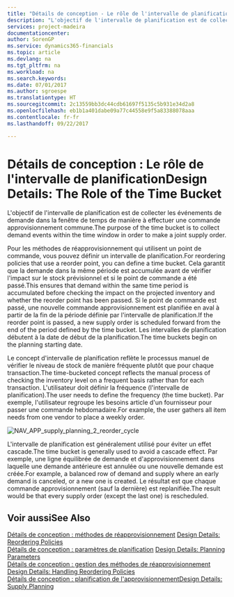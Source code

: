 ```yaml
---
title: "Détails de conception - Le rôle de l'intervalle de planification | Microsoft Docs"
description: "L'objectif de l'intervalle de planification est de collecter les événements de demande dans la fenêtre de temps de manière à effectuer une commande approvisionnement commune."
services: project-madeira
documentationcenter: 
author: SorenGP
ms.service: dynamics365-financials
ms.topic: article
ms.devlang: na
ms.tgt_pltfrm: na
ms.workload: na
ms.search.keywords: 
ms.date: 07/01/2017
ms.author: sgroespe
ms.translationtype: HT
ms.sourcegitcommit: 2c13559bb3dc44cdb61697f5135c5b931e34d2a8
ms.openlocfilehash: eb1b1a401dabe09a77c44558e9f5a83388078aaa
ms.contentlocale: fr-fr
ms.lasthandoff: 09/22/2017

---
```

# <a name="design-details-the-role-of-the-time-bucket"></a><span data-ttu-id="12242-103">Détails de conception : Le rôle de l'intervalle de planification</span><span class="sxs-lookup"><span data-stu-id="12242-103">Design Details: The Role of the Time Bucket</span></span>
<span data-ttu-id="12242-104">L'objectif de l'intervalle de planification est de collecter les événements de demande dans la fenêtre de temps de manière à effectuer une commande approvisionnement commune.</span><span class="sxs-lookup"><span data-stu-id="12242-104">The purpose of the time bucket is to collect demand events within the time window in order to make a joint supply order.</span></span>  
  
 <span data-ttu-id="12242-105">Pour les méthodes de réapprovisionnement qui utilisent un point de commande, vous pouvez définir un intervalle de planification.</span><span class="sxs-lookup"><span data-stu-id="12242-105">For reordering policies that use a reorder point, you can define a time bucket.</span></span> <span data-ttu-id="12242-106">Cela garantit que la demande dans la même période est accumulée avant de vérifier l'impact sur le stock prévisionnel et si le point de commande a été passé.</span><span class="sxs-lookup"><span data-stu-id="12242-106">This ensures that demand within the same time period is accumulated before checking the impact on the projected inventory and whether the reorder point has been passed.</span></span> <span data-ttu-id="12242-107">Si le point de commande est passé, une nouvelle commande approvisionnement est planifiée en aval à partir de la fin de la période définie par l'intervalle de planification.</span><span class="sxs-lookup"><span data-stu-id="12242-107">If the reorder point is passed, a new supply order is scheduled forward from the end of the period defined by the time bucket.</span></span> <span data-ttu-id="12242-108">Les intervalles de planification débutent à la date de début de la planification.</span><span class="sxs-lookup"><span data-stu-id="12242-108">The time buckets begin on the planning starting date.</span></span>  
  
 <span data-ttu-id="12242-109">Le concept d'intervalle de planification reflète le processus manuel de vérifier le niveau de stock de manière fréquente plutôt que pour chaque transaction.</span><span class="sxs-lookup"><span data-stu-id="12242-109">The time-bucketed concept reflects the manual process of checking the inventory level on a frequent basis rather than for each transaction.</span></span> <span data-ttu-id="12242-110">L'utilisateur doit définir la fréquence (l'intervalle de planification).</span><span class="sxs-lookup"><span data-stu-id="12242-110">The user needs to define the frequency (the time bucket).</span></span> <span data-ttu-id="12242-111">Par exemple, l'utilisateur regroupe les besoins article d'un fournisseur pour passer une commande hebdomadaire.</span><span class="sxs-lookup"><span data-stu-id="12242-111">For example, the user gathers all item needs from one vendor to place a weekly order.</span></span>  
  
 ![](media/nav_app_supply_planning_2_reorder_cycle.png "NAV_APP_supply_planning_2_reorder_cycle")  
  
 <span data-ttu-id="12242-112">L'intervalle de planification est généralement utilisé pour éviter un effet cascade.</span><span class="sxs-lookup"><span data-stu-id="12242-112">The time bucket is generally used to avoid a cascade effect.</span></span> <span data-ttu-id="12242-113">Par exemple, une ligne équilibrée de demande et d'approvisionnement dans laquelle une demande antérieure est annulée ou une nouvelle demande est créée.</span><span class="sxs-lookup"><span data-stu-id="12242-113">For example, a balanced row of demand and supply where an early demand is canceled, or a new one is created.</span></span> <span data-ttu-id="12242-114">Le résultat est que chaque commande approvisionnement (sauf la dernière) est replanifiée.</span><span class="sxs-lookup"><span data-stu-id="12242-114">The result would be that every supply order (except the last one) is rescheduled.</span></span>  
  
## <a name="see-also"></a><span data-ttu-id="12242-115">Voir aussi</span><span class="sxs-lookup"><span data-stu-id="12242-115">See Also</span></span>  
 <span data-ttu-id="12242-116">[Détails de conception : méthodes de réapprovisionnement](design-details-reordering-policies.md) </span><span class="sxs-lookup"><span data-stu-id="12242-116">[Design Details: Reordering Policies](design-details-reordering-policies.md) </span></span>  
 <span data-ttu-id="12242-117">[Détails de conception : paramètres de planification](design-details-planning-parameters.md) </span><span class="sxs-lookup"><span data-stu-id="12242-117">[Design Details: Planning Parameters](design-details-planning-parameters.md) </span></span>  
 <span data-ttu-id="12242-118">[Détails de conception : gestion des méthodes de réapprovisionnement](design-details-handling-reordering-policies.md) </span><span class="sxs-lookup"><span data-stu-id="12242-118">[Design Details: Handling Reordering Policies](design-details-handling-reordering-policies.md) </span></span>  
 [<span data-ttu-id="12242-119">Détails de conception : planification de l'approvisionnement</span><span class="sxs-lookup"><span data-stu-id="12242-119">Design Details: Supply Planning</span></span>](design-details-supply-planning.md)
